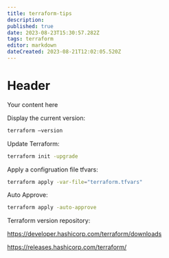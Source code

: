 ```yaml
---
title: terraform-tips
description: 
published: true
date: 2023-08-23T15:30:57.282Z
tags: terraform
editor: markdown
dateCreated: 2023-08-21T12:02:05.520Z
---
```


# Header
Your content here


Display the current version:

```bash
terraform –version
```

Update Terraform:

```bash
terraform init -upgrade
```

Apply a configruation file tfvars:

```bash
terraform apply -var-file="terraform.tfvars"
```

Auto Approve:

```bash
terraform apply -auto-approve
```

Terraform version repository: 

https://developer.hashicorp.com/terraform/downloads

https://releases.hashicorp.com/terraform/